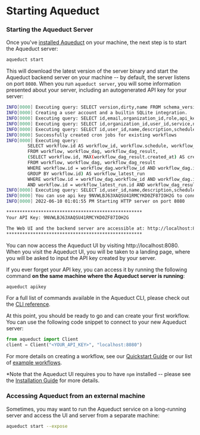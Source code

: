 # Starting Aqueduct

### Starting the Aqueduct Server

Once you've [installed Aqueduct](installing-aqueduct.md) on your machine, the next step is to start the Aqueduct server:

```bash
aqueduct start
```

This will download the latest version of the server binary and start the Aqueduct backend server on your machine -- by default, the server listens on port `8080`. When you run `aqueduct server`, you will some information presented about your server, including an autogenerated API key for your server:

```bash
INFO[0000] Executing query: SELECT version,dirty,name FROM schema_version ORDER BY version DESC LIMIT 1;
INFO[0000] Creating a user account and a builtin SQLite integration.
INFO[0000] Executing query: SELECT id,email,organization_id,role,api_key,auth0_id FROM app_user WHERE api_key = $1; with args: [9NVWLBJ63XAQSU41RMCYKD0ZF87IOH2G]
INFO[0000] Executing query: SELECT id,organization_id,user_id,service,name,config,created_at,validated FROM integration WHERE organization_id = $1 AND user_id IS NULL; with args: [aqueduct]
INFO[0000] Executing query: SELECT id,user_id,name,description,schedule,created_at,retention_policy FROM workflow;
INFO[0000] Successfully created cron jobs for existing workflows
INFO[0000] Executing query:
		SELECT workflow.id AS workflow_id, workflow.schedule, workflow_dag_result.created_at AS last_run_at
		FROM workflow, workflow_dag, workflow_dag_result,
		(SELECT workflow.id, MAX(workflow_dag_result.created_at) AS created_at
		FROM workflow, workflow_dag, workflow_dag_result
		WHERE workflow.id = workflow_dag.workflow_id AND workflow_dag.id = workflow_dag_result.workflow_dag_id
		GROUP BY workflow.id) AS workflow_latest_run
		WHERE workflow.id = workflow_dag.workflow_id AND workflow_dag.id = workflow_dag_result.workflow_dag_id
		AND workflow.id = workflow_latest_run.id AND workflow_dag_result.created_at = workflow_latest_run.created_at;
INFO[0000] Executing query: SELECT id,user_id,name,description,schedule,created_at,retention_policy FROM workflow;
INFO[0000] You can use api key 9NVWLBJ63XAQSU41RMCYKD0ZF87IOH2G to connect to the server
INFO[0000] 2022-06-10 01:01:55 PM Starting HTTP server on port 8080

***************************************************
Your API Key: 9NVWLBJ63XAQSU41RMCYKD0ZF87IOH2G

The Web UI and the backend server are accessible at: http://localhost:8080
***************************************************
```

You can now access the Aqueduct UI by visiting http://localhost:8080. When you visit the Aqueduct UI, you will be taken to a landing page, where you will be asked to input the API key created by your server.&#x20;

If you ever forget your API key, you can access it by running the following command **on the same machine where the Aqueduct server is running**:&#x20;

```bash
aqueduct apikey
```

For a full list of commands available in the Aqueduct CLI, please check out the [CLI reference](../api-reference/aqueduct-cli.md).

At this point, you should be ready to go and can create your first workflow. You can use the following code snippet to connect to your new Aqueduct server:

```python
from aqueduct import Client
client = Client("<YOUR_API_KEY>", "localhost:8080")
```

For more details on creating a workflow, see our [Quickstart Guide](../quickstart-guide.md) or our list of [example workflows](../example-workflows/).

\*Note that the Aqueduct UI requires you to have `npm` installed -- please see the [Installation Guide](installing-aqueduct.md) for more details.

### Accessing Aqueduct from an external machine

Sometimes, you may want to run the Aqueduct service on a long-running server and access the UI and server from a separate machine:

```bash
aqueduct start --expose
```

